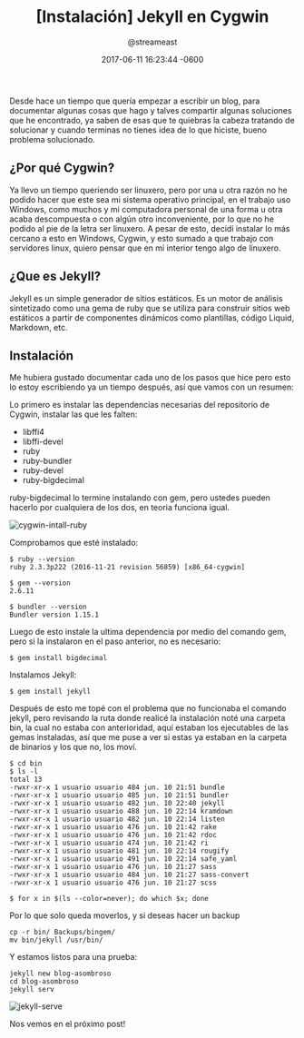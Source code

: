 ﻿---
layout: post
title:  "[Instalación] Jekyll en Cygwin"
date:   2017-06-11 16:23:44 -0600
author: "@streameast"
categories:
    - jekyll
    - cygwin
comments: yes
---

Desde hace un tiempo que quería empezar a escribir un blog, para documentar
algunas cosas que hago y talves compartir algunas soluciones que he encontrado,
ya saben de esas que te quiebras la cabeza tratando de solucionar y cuando
terminas no tienes idea de lo que hiciste, bueno problema solucionado.

## ¿Por qué Cygwin?

Ya llevo un tiempo queriendo ser linuxero, pero por una u otra razón no
he podido hacer que este sea mi sistema operativo principal, en el trabajo
uso Windows, como muchos y mi computadora personal de una forma u otra
acaba descompuesta o con algún otro inconveniente, por lo que no he podido
al pie de la letra ser linuxero. A pesar de esto, decidí instalar lo más
cercano a esto en Windows, Cygwin, y esto sumado a que trabajo con servidores
linux, quiero pensar que en mi interior tengo algo de linuxero.

## ¿Que es Jekyll?

Jekyll es un simple generador de sitios estáticos. Es un motor de análisis
sintetizado como una gema de ruby que se utiliza para construir sitios web
estáticos a partir de componentes dinámicos como plantillas, código Liquid,
Markdown, etc.

## Instalación

Me hubiera gustado documentar cada uno de los pasos que hice pero esto lo
estoy escribiendo ya un tiempo después, así que vamos con un resumen:

Lo primero es instalar las dependencias necesarias del repositorio de Cygwin,
instalar las que les falten:

* libffi4
* libffi-devel
* ruby
* ruby-bundler
* ruby-devel
* ruby-bigdecimal

ruby-bigdecimal lo termine instalando con gem, pero ustedes pueden hacerlo por
cualquiera de los dos, en teoria funciona igual.

![cygwin-intall-ruby](https://image.ibb.co/j1gbDF/cygwin_intall_ruby.png)

Comprobamos que esté instalado:

```
$ ruby --version
ruby 2.3.3p222 (2016-11-21 revision 56859) [x86_64-cygwin]

$ gem --version
2.6.11

$ bundler --version
Bundler version 1.15.1
```

Luego de esto instale la ultima dependencia por medio del comando gem, pero si
la instalaron en el paso anterior, no es necesario:

`$ gem install bigdecimal`

Instalamos Jekyll:

`$ gem install jekyll`

Después de esto me topé con el problema que no funcionaba el comando jekyll,
pero revisando la ruta donde realicé la instalación noté una carpeta bin, la
cual no estaba con anterioridad, aquí estaban los ejecutables de las gemas
instaladas, así que me puse a ver si estas ya estaban en la carpeta de
binarios y los que no, los moví.

```
$ cd bin
$ ls -l
total 13
-rwxr-xr-x 1 usuario usuario 484 jun. 10 21:51 bundle
-rwxr-xr-x 1 usuario usuario 485 jun. 10 21:51 bundler
-rwxr-xr-x 1 usuario usuario 482 jun. 10 22:40 jekyll
-rwxr-xr-x 1 usuario usuario 488 jun. 10 22:14 kramdown
-rwxr-xr-x 1 usuario usuario 482 jun. 10 22:14 listen
-rwxr-xr-x 1 usuario usuario 476 jun. 10 21:42 rake
-rwxr-xr-x 1 usuario usuario 476 jun. 10 21:42 rdoc
-rwxr-xr-x 1 usuario usuario 474 jun. 10 21:42 ri
-rwxr-xr-x 1 usuario usuario 481 jun. 10 22:14 rougify
-rwxr-xr-x 1 usuario usuario 491 jun. 10 22:14 safe_yaml
-rwxr-xr-x 1 usuario usuario 476 jun. 10 21:27 sass
-rwxr-xr-x 1 usuario usuario 484 jun. 10 21:27 sass-convert
-rwxr-xr-x 1 usuario usuario 476 jun. 10 21:27 scss

$ for x in $(ls --color=never); do which $x; done
```

Por lo que solo queda moverlos, y si deseas hacer un backup

```
cp -r bin/ Backups/bingem/
mv bin/jekyll /usr/bin/
```

Y estamos listos para una prueba:

```
jekyll new blog-asombroso
cd blog-asombroso
jekyll serv
```

![jekyll-serve](https://image.ibb.co/b33Cna/jekyll_serve.png)

Nos vemos en el próximo post!

